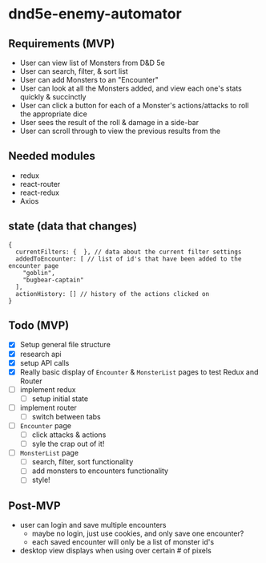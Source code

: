# dnd5e-enemy-automator

## Requirements (MVP)
- User can view list of Monsters from D&D 5e
- User can search, filter, & sort list
- User can add Monsters to an "Encounter"
- User can look at all the Monsters added, and view each one's stats quickly & succinctly
- User can click a button for each of a Monster's actions/attacks to roll the appropriate dice
- User sees the result of the roll & damage in a side-bar
- User can scroll through to view the previous results from the 

## Needed modules
- redux
- react-router
- react-redux
- Axios

## state (data that changes)
```
{
  currentFilters: {  }, // data about the current filter settings
  addedToEncounter: [ // list of id's that have been added to the encounter page
    "goblin",
    "bugbear-captain"
  ],
  actionHistory: [] // history of the actions clicked on
} 
```

## Todo (MVP)
- [x] Setup general file structure
- [x] research api
- [x] setup API calls
- [x] Really basic display of `Encounter` & `MonsterList` pages to test Redux and Router
- [ ] implement redux
  - [ ] setup initial state
- [ ] implement router
  - [ ] switch between tabs
- [ ] `Encounter` page
  - [ ] click attacks & actions
  - [ ] syle the crap out of it!
- [ ] `MonsterList` page
  - [ ] search, filter, sort functionality
  - [ ] add monsters to encounters functionality
  - [ ] style!

## Post-MVP
- user can login and save multiple encounters
  - maybe no login, just use cookies, and only save one encounter?
  - each saved encounter will only be a list of monster id's
- desktop view displays when using over certain # of pixels
